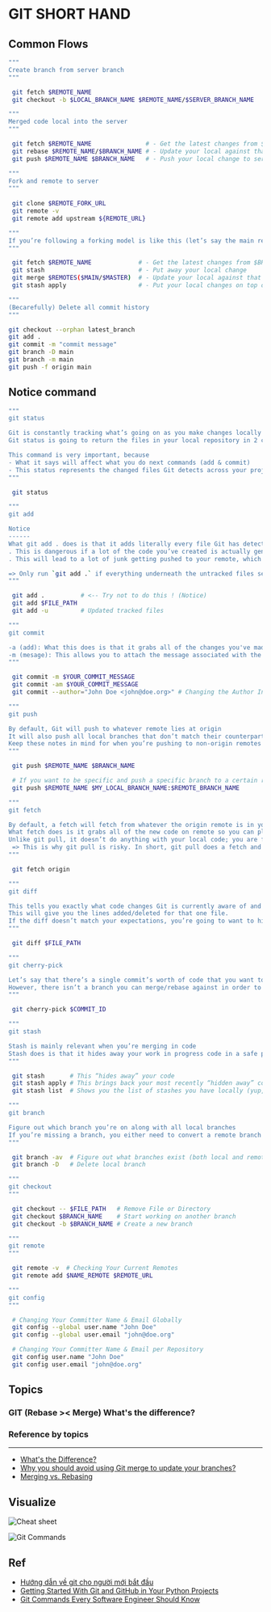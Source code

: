 # GIT SHORT HAND

## Common Flows

```sh
"""
Create branch from server branch
"""

 git fetch $REMOTE_NAME
 git checkout -b $LOCAL_BRANCH_NAME $REMOTE_NAME/$SERVER_BRANCH_NAME
```

```sh
"""
Merged code local into the server
"""

 git fetch $REMOTE_NAME               # - Get the latest changes from $BRANCH in repo
 git rebase $REMOTE_NAME/$BRANCH_NAME # - Update your local against that of the main repo
 git push $REMOTE_NAME $BRANCH_NAME   # - Push your local change to server
```

```sh
"""
Fork and remote to server
"""
 
 git clone $REMOTE_FORK_URL
 git remote -v
 git remote add upstream ${REMOTE_URL}
```

```sh
"""
If you’re following a forking model is like this (let’s say the main repo is remote “main”, and you are updating your master against main’s)
"""

 git fetch $REMOTE_NAME             # - Get the latest changes from $BRANCH in repo
 git stash                          # - Put away your local change
 git merge $REMOTES($MAIN/$MASTER)  # - Update your local against that of the main repo
 git stash apply                    # - Put your local changes on top of your uopdated
```

```sh
"""
(Becarefully) Delete all commit history
"""

git checkout --orphan latest_branch
git add .
git commit -m "commit message"
git branch -D main
git branch -m main
git push -f origin main
```

## Notice command

```sh
"""
git status

Git is constantly tracking what’s going on as you make changes locally 
Git status is going to return the files in your local repository in 2 categories, untracked and tracked.

This command is very important, because 
- What it says will affect what you do next commands (add & commit)
- This status represents the changed files Git detects across your project.
"""

 git status 
```

```sh
"""
git add

Notice
------
What git add . does is that it adds literally every file Git has detected a change with to be set up for a commit
. This is dangerous if a lot of the code you’ve created is actually generated, and your .gitignore doesn’t sufficiently cover them.
. This will lead to a lot of junk getting pushed to your remote, which will constantly generate noise on pull requests

=> Only run `git add .` if everything underneath the untracked files section is stuff that you want on remote.  
"""

 git add .          # <-- Try not to do this ! (Notice)
 git add $FILE_PATH
 git add -u         # Updated tracked files
```

```sh
"""
git commit

-a (add): What this does is that it grabs all of the changes you've made to existing files and packages them into your commit
-m (mesage): This allows you to attach the message associated with the commit from the command line
"""

 git commit -m $YOUR_COMMIT_MESSAGE
 git commit -am $YOUR_COMMIT_MESSAGE 
 git commit --author="John Doe <john@doe.org>" # Changing the Author Information Just for the Next Commit
```

```sh
"""
git push

By default, Git will push to whatever remote lies at origin
It will also push all local branches that don’t match their counterparts on the remote side, counterparts being determined by a simple name match.
Keep these notes in mind for when you’re pushing to non-origin remotes and the much rarer case of your local branch not having the same name as the remote one you’re updating.
"""

 git push $REMOTE_NAME $BRANCH_NAME

 # If you want to be specific and push a specific branch to a certain remote
 git push $REMOTE_NAME $MY_LOCAL_BRANCH_NAME:$REMOTE_BRANCH_NAME 
```

```sh
"""
git fetch

By default, a fetch will fetch from whatever the origin remote is in your git repository
What fetch does is it grabs all of the new code on remote so you can play around with it locally (rebase, cherry-pick, check out a new branch, etc)
Unlike git pull, it doesn’t do anything with your local code; you are fully in control.
 => This is why git pull is risky. In short, git pull does a fetch and then a merge, which gives you less control over how you want the new code to be integrated with yours.
"""

 git fetch origin
```

```sh
"""
git diff

This tells you exactly what code changes Git is currently aware of and what the commit will look like after you add/commit whatever
This will give you the lines added/deleted for that one file.
If the diff doesn’t match your expectations, you’re going to want to hit save in whatever IDE/text editor you’re using. You can also just do a git diff, but that gives you everything you have changed so far which is kind of a mess.
"""

 git diff $FILE_PATH
```

```sh
"""
git cherry-pick

Let’s say that there’s a single commit’s worth of code that you want to test/work with. 
However, there isn’t a branch you can merge/rebase against in order to only get that commit. This is when you do a cherry pick.
"""

 git cherry-pick $COMMIT_ID
```

```sh
"""
git stash

Stash is mainly relevant when you’re merging in code
Stash does is that it hides away your work in progress code in a safe place and you can bring it back whenever
"""

 git stash       # This “hides away” your code
 git stash apply # This brings back your most recently “hidden away” code
 git stash list  # Shows you the list of stashes you have locally (yup, you can have multiple stashes, Git is great)
```

```sh
"""
git branch

Figure out which branch you’re on along with all local branches
If you’re missing a branch, you either need to convert a remote branch into a local one and/or do a fetch.
"""

 git branch -av  # Figure out what branches exist (both local and remote)
 git branch -D   # Delete local branch
```

```sh
"""
git checkout
"""

 git checkout -- $FILE_PATH   # Remove File or Directory
 git checkout $BRANCH_NAME    # Start working on another branch
 git checkout -b $BRANCH_NAME # Create a new branch
```

```sh
"""
git remote
"""

 git remote -v  # Checking Your Current Remotes
 git remote add $NAME_REMOTE $REMOTE_URL
```

```sh
"""
git config
"""

 # Changing Your Committer Name & Email Globally
 git config --global user.name "John Doe"
 git config --global user.email "john@doe.org"

 # Changing Your Committer Name & Email per Repository
 git config user.name "John Doe"
 git config user.email "john@doe.org"
```

## Topics

### GIT (Rebase >< Merge) What's the difference?

### Reference by topics

-----

* [What's the Difference?](https://phoenixnap.com/kb/git-rebase-vs-merge#:~:text=The%20main%20difference%20between%20git,the%20changes%20from%20both%20branches.&text=Allows%20users%20to%20merge%20branches%20in%20Git)
* [Why you should avoid using Git merge to update your branches?](https://blog.piotrnalepa.pl/2022/09/19/git-merge-vs-git-rebase-why-you-should-avoid-using-git-merge-to-update-your-branches/)
* [Merging vs. Rebasing](https://viblo.asia/p/git-merging-vs-rebasing-3P0lPvoGKox)

## Visualize

![Cheat sheet](../resources/git/cheat-sheet.jpeg)

![Git Commands](../resources/git/commands.gif)

## Ref

* [Hướng dẫn về git cho người mới bắt đầu](https://backlog.com/git-tutorial/vn/)
* [Getting Started With Git and GitHub in Your Python Projects](https://blog.martinfitzpatrick.com/git-github-python/)
* [Git Commands Every Software Engineer Should Know](https://www.jointaro.com/blog/git-commands-every-engineer-should-know-stop-using-version-control-incorrectly/)
